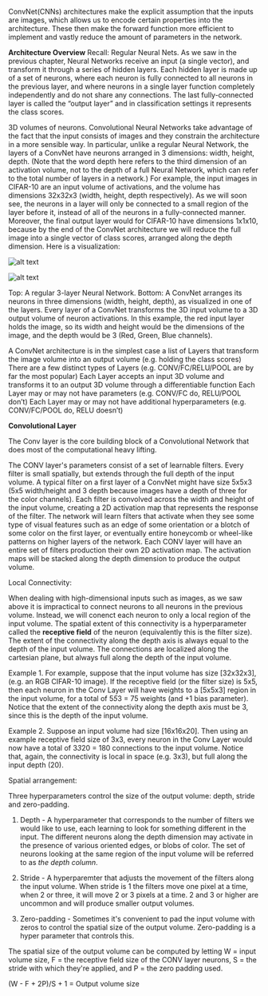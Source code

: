 ConvNet(CNNs) architectures make the explicit assumption that the inputs are images, which allows us to encode certain properties into the architecture. These then make the forward function more efficient to implement and vastly reduce the amount of parameters in the network.

**Architecture Overview**
Recall: Regular Neural Nets. As we saw in the previous chapter, Neural Networks receive an input (a single vector), and transform it through a series of hidden layers. Each hidden layer is made up of a set of neurons, where each neuron is fully connected to all neurons in the previous layer, and where neurons in a single layer function completely independently and do not share any connections. The last fully-connected layer is called the “output layer” and in classification settings it represents the class scores.

3D volumes of neurons. Convolutional Neural Networks take advantage of the fact that the input consists of images and they constrain the architecture in a more sensible way. In particular, unlike a regular Neural Network, the layers of a ConvNet have neurons arranged in 3 dimensions: width, height, depth. (Note that the word depth here refers to the third dimension of an activation volume, not to the depth of a full Neural Network, which can refer to the total number of layers in a network.) For example, the input images in CIFAR-10 are an input volume of activations, and the volume has dimensions 32x32x3 (width, height, depth respectively). As we will soon see, the neurons in a layer will only be connected to a small region of the layer before it, instead of all of the neurons in a fully-connected manner. Moreover, the final output layer would for CIFAR-10 have dimensions 1x1x10, because by the end of the ConvNet architecture we will reduce the full image into a single vector of class scores, arranged along the depth dimension. Here is a visualization:

![alt text](http://cs231n.github.io/assets/nn1/neural_net2.jpeg "2D architecture visualization")

![alt text](http://cs231n.github.io/assets/cnn/cnn.jpeg "3D architecture visualization")

Top: A regular 3-layer Neural Network. Bottom: A ConvNet arranges its neurons in three dimensions (width, height, depth), as visualized in one of the layers. Every layer of a ConvNet transforms the 3D input volume to a 3D output volume of neuron activations. In this example, the red input layer holds the image, so its width and height would be the dimensions of the image, and the depth would be 3 (Red, Green, Blue channels).

A ConvNet architecture is in the simplest case a list of Layers that transform the image volume into an output volume (e.g. holding the class scores)
There are a few distinct types of Layers (e.g. CONV/FC/RELU/POOL are by far the most popular)
Each Layer accepts an input 3D volume and transforms it to an output 3D volume through a differentiable function
Each Layer may or may not have parameters (e.g. CONV/FC do, RELU/POOL don’t)
Each Layer may or may not have additional hyperparameters (e.g. CONV/FC/POOL do, RELU doesn’t)

**Convolutional Layer**

The Conv layer is the core building block of a Convolutional Network that does most of the computational heavy lifting.

The CONV layer's parameters consist of a set of learnable filters. Every filter is small spatially, but extends through the full depth of the input volume. A typical filter on a first layer of a ConvNet might have size 5x5x3 (5x5 width/height and 3 depth because images have a depth of three for the color channels). Each filter is convolved across the width and height of the input volume, creating a 2D activation map that represents the response of the filter. The network will learn filters that activate when they see some type of visual features such as an edge of some orientation or a blotch of some color on the first layer, or eventually entire honeycomb or wheel-like patterns on higher layers of the network. Each CONV layer will have an entire set of filters production their own 2D activation map. The activation maps will be stacked along the depth dimension to produce the output volume.

Local Connectivity:

When dealing with high-dimensional inputs such as images, as we saw above it is impractical to connect neurons to all neurons in the previous volume. Instead, we will conenct each neuron to only a local region of the input volume. The spatial extent of this connectivity is a hyperparameter called the **receptive field** of the neuron (equivalently this is the filter size). The extent of the connectivity along the depth axis is always equal to the depth of the input volume. The connections are localized along the cartesian plane, but always full along the depth of the input volume.

Example 1. For example, suppose that the input volume has size [32x32x3], (e.g. an RGB CIFAR-10 image). If the receptive field (or the filter size) is 5x5, then each neuron in the Conv Layer will have weights to a [5x5x3] region in the input volume, for a total of 5*5*3 = 75 weights (and +1 bias parameter). Notice that the extent of the connectivity along the depth axis must be 3, since this is the depth of the input volume.

Example 2. Suppose an input volume had size [16x16x20]. Then using an example receptive field size of 3x3, every neuron in the Conv Layer would now have a total of 3*3*20 = 180 connections to the input volume. Notice that, again, the connectivity is local in space (e.g. 3x3), but full along the input depth (20).

Spatial arrangement:

Three hyperparameters control the size of the output volume: depth, stride and zero-padding.

1. Depth - A hyperparameter that corresponds to the number of filters we would like to use, each learning to look for something different in the input. The different neurons along the depth dimension may activate in the presence of various oriented edges, or blobs of color. The set of neurons looking at the same region of the input volume will be referred to as *the depth column*.

2. Stride - A hyperparemter that adjusts the movement of the filters along the input volume. When stride is 1 the filters move one pixel at a time, when 2 or three, it will move 2 or 3 pixels at a time. 2 and 3 or higher are uncommon and will produce smaller output volumes.

3. Zero-padding - Sometimes it's convenient to pad the input volume with zeros to control the spatial size of the output volume. Zero-padding is a hyper parameter that controls this.

The spatial size of the output volume can be computed by letting W = input volume size, F = the receptive field size of the CONV layer neurons, S = the stride with which they're applied, and P = the zero padding used.

(W - F + 2P)/S + 1 = Output volume size
